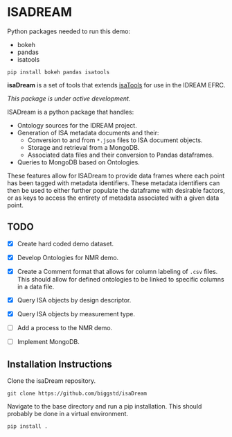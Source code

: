 # ISADREAM


Python packages needed to run this demo:

+ bokeh
+ pandas
+ isatools

`pip install bokeh pandas isatools`


**isaDream** is a set of tools that extends [isaTools](https://github.com/ISA-tools/isa-api)
for use in the IDREAM EFRC.

_This package is under active development._

ISADream is a python package that handles:
* Ontology sources for the IDREAM project.
* Generation of ISA metadata documents and their:
	* Conversion to and from `*.json` files to ISA document objects.
	* Storage and retrieval from a MongoDB.
	* Associated data files and their conversion to Pandas dataframes.
* Queries to MongoDB based on Ontologies.

These features allow for ISADream to provide data frames where each point
has been tagged with metadata identifiers. These metadata identifiers can
then be used to either further populate the dataframe with desirable factors,
or as keys to access the entirety of metadata associated with a given
data point.


## TODO

- [x] Create hard coded demo dataset.
- [x] Develop Ontologies for NMR demo.
- [x] Create a Comment format that allows for column labeling of `.csv` files.
	  This should allow for defined ontologies to be linked to specific columns
	  in a data file.
- [x] Query ISA objects by design descriptor.
- [x] Query ISA objects by measurement type.
- [ ] Add a process to the NMR demo.
- [ ] Implement MongoDB.


## Installation Instructions

Clone the isaDream repository.
```
git clone https://github.com/biggstd/isaDream
```

Navigate to the base directory and run a pip installation.
This should probably be done in a virtual environment.
```
pip install .
```
